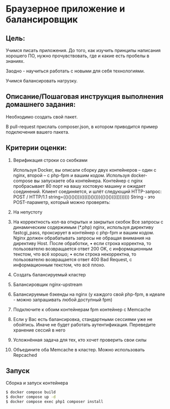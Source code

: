 # Браузерное приложение и балансировщик

## Цель:

Учимся писать приложения. До того, как изучить принципы написания хорошего ПО, нужно прочувствовать, где и какие есть пробелы в знаниях.

Заодно - научиться работать с новыми для себя технологиями.

Учимся балансировать нагрузку.

## Описание/Пошаговая инструкция выполнения домашнего задания:

Необходимо создать свой пакет.

В pull-request прислать composer.json, в котором приводится пример подключения вашего пакета.

## Критерии оценки:
1. Верификация строки со скобками 
   
    Используя Docker, вы описали сборку двух контейнеров – один с nginx, второй – с php-fpm и вашим кодом.
   Используя docker-compose вы запускаете оба контейнера.
   Контейнер с nginx пробрасывает 80 порт на вашу хостовую машину и ожидает соединений.
   Клиент соединяется, и шлёт следующий HTTP-запрос:
   POST / HTTP/1.1
   string=(()()()()))((((()()()))(()()()(((()))))))
   String - это POST-параметр, который можно проверять:

2. На непустоту
3. На корректность кол-ва открытых и закрытых скобок
      Все запросы с динамическим содержимым (*.php) nginx, используя директиву fastcgi_pass, проксирует в контейнер с php-fpm и вашим кодом.
      Nginx должен обрабатывать запросы не обращая внимания на директиву Host. После обработки,
      • если строка корректна, то пользователю возвращается ответ 200 OK, с информационным текстом, что всё хорошо;
      • если строка некорректна, то пользователю возвращается ответ 400 Bad Request, с информационным текстом, что всё плохо.
      
4. Создать балансируемый кластер
      
5. Балансировщик nginx-upstream
      
6. Балансируемые бэкенды на nginx (у каждого свой php-fpm, в идеале - можно запрашивать любой доступный fpm)
      
7. Подключите к обоим контейнерам fpm контейнер с Memcache
      
8. Если у Вас есть балансировка, стандартными сессиями уже не обойтись. Иначе не будет работать аутентификация. Переведите хранение сессий в него
      
9. Усложнённая задача для тех, кто хочет проверить свои силы
      
10. Объедините оба Memcache в кластер. Можно использовать Repcached

## Запуск

Сборка и запуск контейнера

```bash
$ docker compose build
$ docker compose up -d
$ docker compose exec php1 composer install
```
